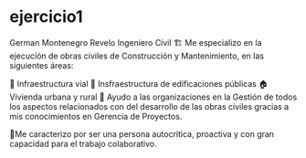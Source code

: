 # ejercicio1

German Montenegro Revelo
Ingeniero Civil
🏗 Me especializo en la ejecución de obras civiles de Construcción y Mantenimiento, en las siguientes áreas:

🚧 Infraestructura vial
🏥 Insfraestructura de edificaciones públicas
🏠 Vivienda urbana y rural
🚨 Ayudo a las organizaciones en la Gestión de todos los aspectos relacionados con del desarrollo de las obras civiles gracias a mis conocimientos en Gerencia de Proyectos.

🚦Me caracterizo por ser una persona autocrítica, proactiva y con gran capacidad para el trabajo colaborativo.

